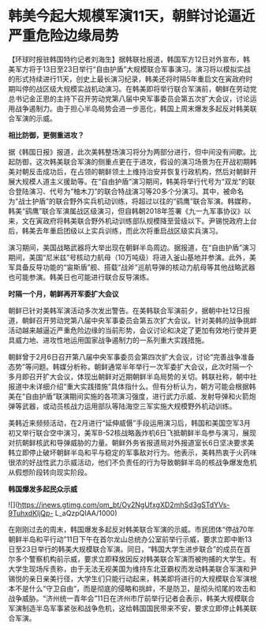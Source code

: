 # 韩美今起大规模军演11天，朝鲜讨论逼近严重危险边缘局势

【环球时报驻韩国特约记者刘海生】据韩联社报道，韩国军方12日对外宣布，韩美军方将于13日至23日举行“自由护盾”大规模联合军事演习。演习将以模拟实战的形式持续进行11天，创史上最长演习纪录，韩美还将时隔5年重启文在寅政府时期叫停的战区级大规模实战机动演习。在韩美即将举行联合军演前，朝鲜在劳动党总书记金正恩的主持下召开劳动党第八届中央军事委员会第五次扩大会议，讨论运用战争遏制力。由于担心半岛局势会进一步恶化，韩国上周末爆发多起反对韩美联合军演的示威。

**相比防御，更侧重进攻？**

据《韩国日报》报道，此次美韩整场演习将分为两部分进行，但中间没有间歇。比起防御，这次韩美联合军演的侧重点更在于进攻，假设的演习场景为在开战初期韩美对朝反击成功后，在占领的朝鲜领土上维持治安并恢复行政机构，然后对朝鲜开展大规模人道主义援助等。在“自由护盾”演习期间，韩美将举行代号为“双龙”的联合登陆演习、代号为“柚木刀”的联合特战演习等20多个分演习。其中，被命名为“战士护盾”的联合野外实兵机动训练，将超过以往的“鹞鹰”联合军演。韩媒称，韩美“鹞鹰”联合军演属战区级演习，但自韩朝2018年签署《九一九军事协议》以来，文在寅政府将韩美联合野外机动训练部队规模降至营级以下。尹锡悦政府上台后，韩美去年重启团级以上实兵训练，而此次将重启战区级实兵演习。

演习期间，美国战略武器将大举出现在朝鲜半岛周边。据报道，在“自由护盾”演习期间，美国“尼米兹”号核动力航母（10万吨级）将进入釜山基地并参演。此外，美军具备反导功能的“宙斯盾”舰、搭载“战斧”巡航导弹的核动力航母等其他战略武器也可能参演。韩美日也可能进行联合反导演练。

**时隔一个月，朝鲜再开军委扩大会议**

朝鲜已针对美韩军演活动多次发出警告。在美韩联合军演前夕，据朝中社12日报道，朝鲜召开劳动党第八届中央军事委员会第五次扩大会议。针对美韩的战争挑衅活动越来越逼近严重危险边缘的当前形势，会议讨论和决定了更加有效地行使并更具威力地、进攻性地运用国家战争遏制力的一系列重大实践措施。

朝鲜曾于2月6日召开第八届中央军事委员会第四次扩大会议，讨论“完善战争准备态势”等问题。韩媒分析称，朝鲜通常半年举行一次军委扩大会议，此次时隔一个多月即召开扩大会议，体现出朝鲜对近期朝鲜半岛局势的关切。韩联社称，朝中社报道中未详细介绍“重大实践措施”具体指什么。但有分析认为，朝方可能会根据韩美在“自由护盾”联演期间实施的各项演习强度，进行武力示威、发射导弹和火箭炮弹等武器，或动员核战力运用部队等陆海空三军实施大规模野外机动训练。

美韩近来频频活动，在2月进行“延伸威慑”手段运用演习后，韩国和美国空军3月初又举行联合空中演习，美军B-52核战略轰炸机6日飞抵朝鲜半岛参与演习，展现对抗朝鲜核武和导弹威胁的力量。朝鲜外务省报道局对外报道室长6日坚决要求美韩立即停止破坏朝鲜半岛和平与稳定的军事敌对行为。他表示，美韩热衷于火药味很浓的好战性武力示威活动，他们不负责任的行为导致朝鲜半岛的核战争爆发危机从假想阶段转向现实阶段。

**韩国爆发多起民众示威**

![](https://inews.gtimg.com/om_bt/Oy2NgUfxgXD2mhSd3gSTdYVs-9TuhxdKljQp-
L_aQzpQIAA/1000)

在刚刚过去的周末，韩国爆发多起反对韩美联合军演的示威。市民团体“停战70年朝鲜半岛和平行动”11日下午在首尔龙山总统办公室前举行示威，要求立即中断13日至23日举行的韩美大规模联合军演。同日，“韩国大学生进步联合”的成员在首尔多个警察机构前示威，要求立即释放因反对韩美联合军演而被拘捕的大学生。有大学生现场斥责称，由于无法无视美国为维持东北亚霸权而发动韩美联合军演和尹锡悦的亲日亲美行径，大学生们只能行动起来，韩美即将进行的大规模联合军演根本不是什么“守卫自由”，而是彻底的侵略和挑衅，不是防卫，是彻头彻尾的攻击和战争威胁。“济州统一青年会”11日在济州市厅前举行记者会表示，韩美大规模联合军演制造半岛军事紧张和战争危机，这给韩国国民带来不安，要求立即停止韩美联合军演。

